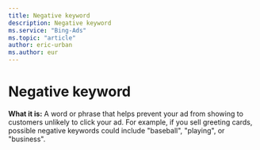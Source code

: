 ```yaml
---
title: Negative keyword
description: Negative keyword
ms.service: "Bing-Ads"
ms.topic: "article"
author: eric-urban
ms.author: eur
---
```


# Negative keyword

**What it is:**    A word or phrase that helps prevent your ad from showing to customers unlikely to click your ad. For example, if you sell greeting cards, possible negative keywords could include "baseball", "playing", or "business".


